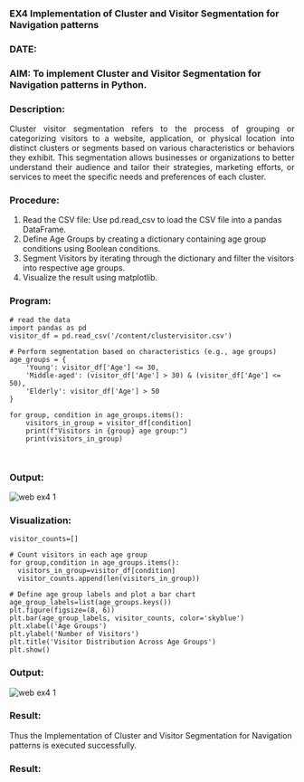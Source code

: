 ### EX4 Implementation of Cluster and Visitor Segmentation for Navigation patterns
### DATE: 
### AIM: To implement Cluster and Visitor Segmentation for Navigation patterns in Python.
### Description:
<div align= "justify">Cluster visitor segmentation refers to the process of grouping or categorizing visitors to a website, 
  application, or physical location into distinct clusters or segments based on various characteristics or behaviors they exhibit. 
  This segmentation allows businesses or organizations to better understand their audience and tailor their strategies, marketing efforts, 
  or services to meet the specific needs and preferences of each cluster.</div>
  
### Procedure:
1) Read the CSV file: Use pd.read_csv to load the CSV file into a pandas DataFrame.
2) Define Age Groups by creating a dictionary containing age group conditions using Boolean conditions.
3) Segment Visitors by iterating through the dictionary and filter the visitors into respective age groups.
4) Visualize the result using matplotlib.

### Program:
```
# read the data
import pandas as pd
visitor_df = pd.read_csv('/content/clustervisitor.csv')

# Perform segmentation based on characteristics (e.g., age groups)
age_groups = {
    'Young': visitor_df['Age'] <= 30,
    'Middle-aged': (visitor_df['Age'] > 30) & (visitor_df['Age'] <= 50),
    'Elderly': visitor_df['Age'] > 50
}

for group, condition in age_groups.items():  
    visitors_in_group = visitor_df[condition] 
    print(f"Visitors in {group} age group:")
    print(visitors_in_group)



```
### Output:
![web ex4 1](https://github.com/MSowmya28/WDM_EXP4/assets/94154791/c2b626a0-9b11-46b9-8501-7d504b71e53b)



### Visualization:
```# Create a list to store counts of visitors in each age group
visitor_counts=[]

# Count visitors in each age group
for group,condition in age_groups.items():
  visitors_in_group=visitor_df[condition]
  visitor_counts.append(len(visitors_in_group))
    
# Define age group labels and plot a bar chart
age_group_labels=list(age_groups.keys())
plt.figure(figsize=(8, 6))
plt.bar(age_group_labels, visitor_counts, color='skyblue')
plt.xlabel('Age Groups')
plt.ylabel('Number of Visitors')
plt.title('Visitor Distribution Across Age Groups')
plt.show()
```
### Output:
![web ex4 1](https://github.com/MSowmya28/WDM_EXP4/assets/94154791/9e61fd89-187c-4bea-bd02-b1d054f2e330)
### Result:
Thus the Implementation of Cluster and Visitor Segmentation for Navigation patterns is executed successfully.




### Result:
